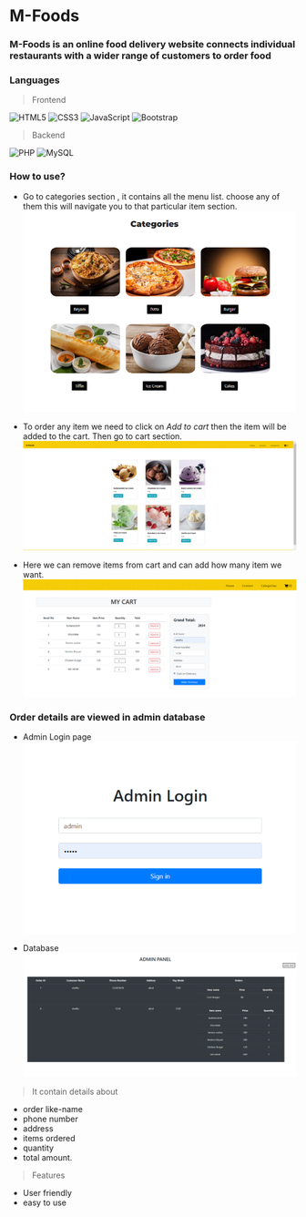 # M-Foods

### M-Foods is an online food delivery website connects individual restaurants with a wider range of customers to order food

### Languages

> Frontend  

![HTML5](https://img.shields.io/badge/html5-%23E34F26.svg?style=for-the-badge&logo=html5&logoColor=white)
![CSS3](https://img.shields.io/badge/css3-%231572B6.svg?style=for-the-badge&logo=css3&logoColor=white)
![JavaScript](https://img.shields.io/badge/javascript-%23323330.svg?style=for-the-badge&logo=javascript&logoColor=%23F7DF1E)
![Bootstrap](https://img.shields.io/badge/bootstrap-%23563D7C.svg?style=for-the-badge&logo=bootstrap&logoColor=white)

> Backend

![PHP](https://img.shields.io/badge/php-%23777BB4.svg?style=for-the-badge&logo=php&logoColor=white)
![MySQL](https://img.shields.io/badge/mysql-%2300f.svg?style=for-the-badge&logo=mysql&logoColor=white)

### How to use?

* Go to categories section , it contains all the menu list. choose any of them this will navigate you to that particular item section.
![Categories Section](screenshots/categories.png)

* To order any item we need to click on *Add to cart* then the item will be added to the cart. Then go to cart section.
![Items](screenshots/category_item.png)

* Here we can  remove items from cart and can add how many item we want.
![After adding items](screenshots/after.png)

### Order details are viewed in admin database

* Admin Login page
![Admin Login page](screenshots/admin.png)

* Database
![After panel](screenshots/Admin_panel.png)

> It contain details about

* order like-name
* phone number
* address
* items ordered
* quantity
* total amount.

> Features

* User friendly
* easy to use
